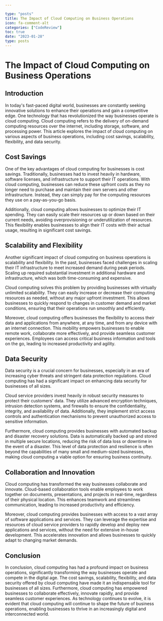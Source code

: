 ```yaml
---

type: "posts"
title: The Impact of Cloud Computing on Business Operations
icon: fa-comment-alt
categories: ["CodeReview"]
toc: true
date: "2023-01-28"
type: posts
---
```





# The Impact of Cloud Computing on Business Operations

## Introduction

In today's fast-paced digital world, businesses are constantly seeking innovative solutions to enhance their operations and gain a competitive edge. One technology that has revolutionized the way businesses operate is cloud computing. Cloud computing refers to the delivery of on-demand computing resources over the internet, including storage, software, and processing power. This article explores the impact of cloud computing on various aspects of business operations, including cost savings, scalability, flexibility, and data security.

## Cost Savings

One of the key advantages of cloud computing for businesses is cost savings. Traditionally, businesses had to invest heavily in hardware, software licenses, and infrastructure to support their IT operations. With cloud computing, businesses can reduce these upfront costs as they no longer need to purchase and maintain their own servers and other infrastructure. Instead, they can simply pay for the computing resources they use on a pay-as-you-go basis.

Additionally, cloud computing allows businesses to optimize their IT spending. They can easily scale their resources up or down based on their current needs, avoiding overprovisioning or underutilization of resources. This flexibility enables businesses to align their IT costs with their actual usage, resulting in significant cost savings.

## Scalability and Flexibility

Another significant impact of cloud computing on business operations is scalability and flexibility. In the past, businesses faced challenges in scaling their IT infrastructure to meet increased demand during peak periods. Scaling up required substantial investment in additional hardware and infrastructure, which was both time-consuming and expensive.

Cloud computing solves this problem by providing businesses with virtually unlimited scalability. They can easily increase or decrease their computing resources as needed, without any major upfront investment. This allows businesses to quickly respond to changes in customer demand and market conditions, ensuring that their operations run smoothly and efficiently.

Moreover, cloud computing offers businesses the flexibility to access their data and applications from anywhere, at any time, and from any device with an internet connection. This mobility empowers businesses to enable remote work, collaborate more effectively, and provide seamless customer experiences. Employees can access critical business information and tools on the go, leading to increased productivity and agility.

## Data Security

Data security is a crucial concern for businesses, especially in an era of increasing cyber threats and stringent data protection regulations. Cloud computing has had a significant impact on enhancing data security for businesses of all sizes.

Cloud service providers invest heavily in robust security measures to protect their customers' data. They utilize advanced encryption techniques, intrusion detection systems, and firewalls to ensure the confidentiality, integrity, and availability of data. Additionally, they implement strict access controls and authentication mechanisms to prevent unauthorized access to sensitive information.

Furthermore, cloud computing provides businesses with automated backup and disaster recovery solutions. Data is automatically backed up and stored in multiple secure locations, reducing the risk of data loss or downtime in the event of a disaster. This level of data protection and resilience is often beyond the capabilities of many small and medium-sized businesses, making cloud computing a viable option for ensuring business continuity.

## Collaboration and Innovation

Cloud computing has transformed the way businesses collaborate and innovate. Cloud-based collaboration tools enable employees to work together on documents, presentations, and projects in real-time, regardless of their physical location. This enhances teamwork and streamlines communication, leading to increased productivity and efficiency.

Moreover, cloud computing provides businesses with access to a vast array of software applications and services. They can leverage the expertise and resources of cloud service providers to rapidly develop and deploy new applications and services, without the need for extensive in-house development. This accelerates innovation and allows businesses to quickly adapt to changing market demands.

## Conclusion

In conclusion, cloud computing has had a profound impact on business operations, significantly transforming the way businesses operate and compete in the digital age. The cost savings, scalability, flexibility, and data security offered by cloud computing have made it an indispensable tool for businesses of all sizes. Furthermore, cloud computing has empowered businesses to collaborate effectively, innovate rapidly, and provide seamless customer experiences. As technology continues to evolve, it is evident that cloud computing will continue to shape the future of business operations, enabling businesses to thrive in an increasingly digital and interconnected world.